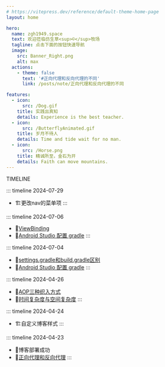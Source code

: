 ```yaml
---
# https://vitepress.dev/reference/default-theme-home-page
layout: home

hero:
  name: zgh1949.space
  text: 欢迎莅临仿生草<sup>©</sup>牧场
  tagline: 点击下面的按钮快速导航
  image:
    src: Banner_Right.png
    alt: max
  actions:
    - theme: false
      text: '#正向代理和反向代理的不同'
      link: /posts/note/正向代理和反向代理的不同

features:
  - icon:
      src: /Dog.gif
    title: 实践出真知
    details: Experience is the best teacher.
  - icon:
      src: /ButterflyAnimated.gif
    title: 岁月不待人
    details: Time and tide wait for no man.
  - icon:
      src: /Horse.png
    title: 精诚所至，金石为开
    details: Faith can move mountains.
---
```

<span class="timeline-text">TIMELINE</span>

::: timeline 2024-07-29
- 🏗️更改nav的菜单项
:::

::: timeline 2024-07-06
- 📄[ViewBinding](posts/android/ViewBinding.md)
- 📄[Android Studio 配置 gradle](posts/android/AndroidStudio配置gradle.md)
  :::

::: timeline 2024-07-04
- 📄[settings.gradle和build.gradle区别](posts/android/settings.gradle和build.gradle区别.md)
- 📄[Android Studio 配置 gradle](posts/android/AndroidStudio配置gradle.md)
:::

::: timeline 2024-04-26
- 📄[AOP三种织入方式](posts/backend/AOP三种织入方式.md)
- 📄[时间复杂度与空间复杂度](posts/base/时间复杂度与空间复杂度.md)
:::

::: timeline 2024-04-24
- 🏗️自定义博客样式
:::

::: timeline 2024-04-23
- 🚩博客部署成功
- 📄[正向代理和反向代理](posts/base/反向代理与正向代理.md)
:::


